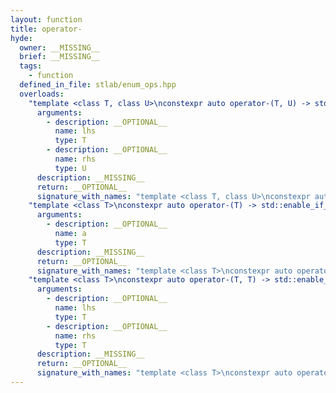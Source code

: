 ```yaml
---
layout: function
title: operator-
hyde:
  owner: __MISSING__
  brief: __MISSING__
  tags:
    - function
  defined_in_file: stlab/enum_ops.hpp
  overloads:
    "template <class T, class U>\nconstexpr auto operator-(T, U) -> std::enable_if_t<stlab::implementation::has_enabled_bitmask<T> && stlab::implementation::is_convertible_to_underlying<U, T>::value, T>":
      arguments:
        - description: __OPTIONAL__
          name: lhs
          type: T
        - description: __OPTIONAL__
          name: rhs
          type: U
      description: __MISSING__
      return: __OPTIONAL__
      signature_with_names: "template <class T, class U>\nconstexpr auto operator-(T lhs, U rhs) -> std::enable_if_t<stlab::implementation::has_enabled_bitmask<T> && stlab::implementation::is_convertible_to_underlying<U, T>::value, T>"
    "template <class T>\nconstexpr auto operator-(T) -> std::enable_if_t<stlab::implementation::has_enabled_arithmetic<T>, T>":
      arguments:
        - description: __OPTIONAL__
          name: a
          type: T
      description: __MISSING__
      return: __OPTIONAL__
      signature_with_names: "template <class T>\nconstexpr auto operator-(T a) -> std::enable_if_t<stlab::implementation::has_enabled_arithmetic<T>, T>"
    "template <class T>\nconstexpr auto operator-(T, T) -> std::enable_if_t<stlab::implementation::has_enabled_arithmetic<T>, T>":
      arguments:
        - description: __OPTIONAL__
          name: lhs
          type: T
        - description: __OPTIONAL__
          name: rhs
          type: T
      description: __MISSING__
      return: __OPTIONAL__
      signature_with_names: "template <class T>\nconstexpr auto operator-(T lhs, T rhs) -> std::enable_if_t<stlab::implementation::has_enabled_arithmetic<T>, T>"
---
```

